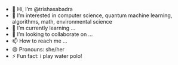 - 👋 Hi, I’m @trishasabadra
- 👀 I’m interested in computer science, quantum machine learning, algorithms, math, environmental science 
- 🌱 I’m currently learning ...
- 💞️ I’m looking to collaborate on ...
- 📫 How to reach me ...
- 😄 Pronouns: she/her
- ⚡ Fun fact: i play water polo! 

<!---
trishasabadra/trishasabadra is a ✨ special ✨ repository because its `README.md` (this file) appears on your GitHub profile.
You can click the Preview link to take a look at your changes.
--->
